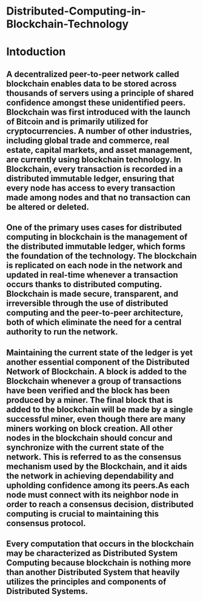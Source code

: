 # Distributed-Computing-in-Blockchain-Technology
# Intoduction
## A decentralized peer-to-peer network called blockchain enables data to be stored across thousands of servers using a principle of shared confidence amongst these unidentified peers. Blockchain was first introduced with the launch of Bitcoin and is primarily utilized for cryptocurrencies. A number of other industries, including global trade and commerce, real estate, capital markets, and asset management, are currently using blockchain technology. In Blockchain, every transaction is recorded in a distributed immutable ledger, ensuring that every node has access to every transaction made among nodes and that no transaction can be altered or deleted.
## One of the primary uses cases for distributed computing in blockchain is the management of the distributed immutable ledger, which forms the foundation of the technology. The blockchain is replicated on each node in the network and updated in real-time whenever a transaction occurs thanks to distributed computing. Blockchain is made secure, transparent, and irreversible through the use of distributed computing and the peer-to-peer architecture, both of which eliminate the need for a central authority to run the network.
## Maintaining the current state of the ledger is yet another essential component of the Distributed Network of Blockchain. A block is added to the Blockchain whenever a group of transactions have been verified and the block has been produced by a miner. The final block that is added to the blockchain will be made by a single successful miner, even though there are many miners working on block creation. All other nodes in the blockchain should concur and synchronize with the current state of the network. This is referred to as the consensus mechanism used by the Blockchain, and it aids the network in achieving dependability and upholding confidence among its peers.As each node must connect with its neighbor node in order to reach a consensus decision, distributed computing is crucial to maintaining this consensus protocol.
## Every computation that occurs in the blockchain may be characterized as Distributed System Computing because blockchain is nothing more than another Distributed System that heavily utilizes the principles and components of Distributed Systems.
